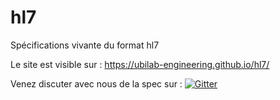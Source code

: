 # hl7
Spécifications vivante du format hl7

Le site est visible sur : https://ubilab-engineering.github.io/hl7/

Venez discuter avec nous de la spec sur : 
[![Gitter](https://badges.gitter.im/ubilab-engineering/hl7.svg)](https://gitter.im/ubilab-engineering/hl7?utm_source=badge&utm_medium=badge&utm_campaign=pr-badge)
